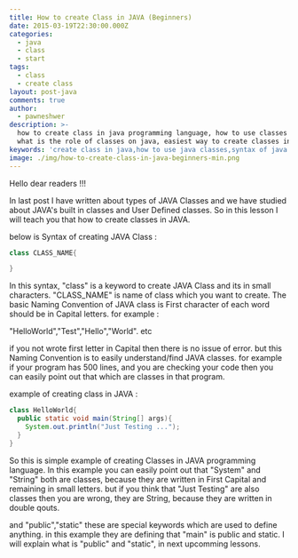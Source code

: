 ```yaml
---
title: How to create Class in JAVA (Beginners)
date: 2015-03-19T22:30:00.000Z
categories:
  - java
  - class
  - start
tags:
  - class
  - create class
layout: post-java
comments: true
author:
  - pawneshwer
description: >-
  how to create class in java programming language, how to use classes in java,
  what is the role of classes on java, easiest way to create classes in java.
keywords: 'create class in java,how to use java classes,syntax of java class.'
image: ./img/how-to-create-class-in-java-beginners-min.png
---
```


Hello dear readers !!!

In last post I have written about types of JAVA Classes and we have studied about JAVA's built in classes and User Defined classes. So in this lesson I will teach you that how to create classes in JAVA.

below is Syntax of creating JAVA Class :

``` java
class CLASS_NAME{

}

```

In this syntax, "class" is a keyword to create JAVA Class and its in small characters. "CLASS_NAME" is name of class which you want to create. The basic Naming Convention of JAVA class is First character of each word should be in Capital letters. for example :

"HelloWorld","Test","Hello","World". etc

if you not wrote first letter in Capital then there is no issue of error. but this Naming Convention is to easily understand/find JAVA classes. for example if your program has 500 lines, and you are checking your code then you can easily point out that which are classes in that program.

example of creating class in JAVA :

``` java
class HelloWorld{
  public static void main(String[] args){
    System.out.println("Just Testing ...");
  }
}
```

So this is simple example of creating Classes in JAVA programming language.
In this example you can easily point out that "System" and "String" both are classes, because they are written in First Capital and remaining in small letters. but if you think that "Just Testing" are also classes then you are wrong, they are String, because they are written in double qouts.

and "public","static" these are special keywords which are used to define anything. in this example they are defining that "main" is public and static. I will explain what is "public" and "static", in next upcomming lessons.

